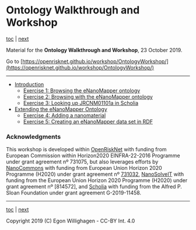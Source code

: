 # Ontology Walkthrough and Workshop

[toc](./README.md) | [next](intro.md)

Material for the **Ontology Walkthrough and Workshop**, 23 October 2019.

Go to [https://openrisknet.github.io/workshop/OntologyWorkshop/](https://openrisknet.github.io/workshop/OntologyWorkshop/)

---

* [Introduction](intro.md)
   * [Exercise 1: Browsing the eNanoMapper ontology](browsing.md)
   * [Exercise 2: Browsing with the eNanoMapper ontology](browsing2.md)
   * [Exercise 3: Looking up JRCNM01101a in Scholia](scholia.md)
* [Extending the eNanoMapper Ontology](extending.md)
   * [Exercise 4: Adding a nanomaterial](nanomaterial.md)
   * [Exercise 5: Creating an eNanoMapper data set in RDF](rdf.md)

### Acknowledgments

This workshop is developed within [OpenRiskNet](https://openrisknet.org/) with funding from European Commission within Horizon2020 
EINFRA-22-2016 Programme under grant agreement nº 731075, 
but also leverages efforts by [NanoCommons](https://www.nanocommons.eu/) with funding from European Union Horizon 2020 Programme (H2020)
under grant agreement nº [731032](https://cordis.europa.eu/project/rcn/212586/en),
[NanoSolveIT](https://www.nanosolveit.eu/) with funding from the European Union Horizon 2020 Programme (H2020)
under grant agreement nº [814572],
and [Scholia](https://tools.wmflabs.org/scholia/) with funding from the Alfred P. Sloan Foundation under
grant agreement G-2019-11458.

---

[toc](./README.md) | [next](intro.md)

Copyright 2019 (C) Egon Willighagen - CC-BY Int. 4.0
